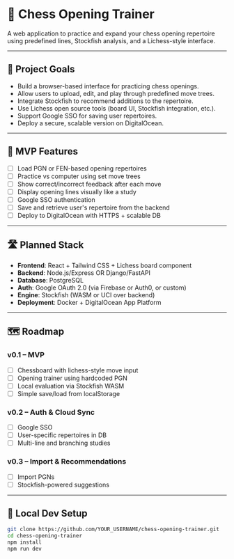 # 🧠 Chess Opening Trainer

A web application to practice and expand your chess opening repertoire using predefined lines, Stockfish analysis, and a Lichess-style interface.

---

## 🎯 Project Goals

- Build a browser-based interface for practicing chess openings.
- Allow users to upload, edit, and play through predefined move trees.
- Integrate Stockfish to recommend additions to the repertoire.
- Use Lichess open source tools (board UI, Stockfish integration, etc.).
- Support Google SSO for saving user repertoires.
- Deploy a secure, scalable version on DigitalOcean.

---

## 🚧 MVP Features

- [ ] Load PGN or FEN-based opening repertoires
- [ ] Practice vs computer using set move trees
- [ ] Show correct/incorrect feedback after each move
- [ ] Display opening lines visually like a study
- [ ] Google SSO authentication
- [ ] Save and retrieve user's repertoire from the backend
- [ ] Deploy to DigitalOcean with HTTPS + scalable DB

---

## 🛣️ Planned Stack

- **Frontend**: React + Tailwind CSS + Lichess board component
- **Backend**: Node.js/Express OR Django/FastAPI
- **Database**: PostgreSQL
- **Auth**: Google OAuth 2.0 (via Firebase or Auth0, or custom)
- **Engine**: Stockfish (WASM or UCI over backend)
- **Deployment**: Docker + DigitalOcean App Platform

---

## 🗺️ Roadmap

### v0.1 – MVP
- [ ] Chessboard with lichess-style move input
- [ ] Opening trainer using hardcoded PGN
- [ ] Local evaluation via Stockfish WASM
- [ ] Simple save/load from localStorage

### v0.2 – Auth & Cloud Sync
- [ ] Google SSO
- [ ] User-specific repertoires in DB
- [ ] Multi-line and branching studies

### v0.3 – Import & Recommendations
- [ ] Import PGNs
- [ ] Stockfish-powered suggestions

---

## 🔧 Local Dev Setup

```bash
git clone https://github.com/YOUR_USERNAME/chess-opening-trainer.git
cd chess-opening-trainer
npm install
npm run dev

